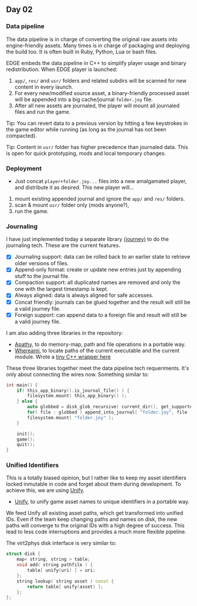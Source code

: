 ## Day 02

### Data pipeline

The data pipeline is in charge of converting the original raw assets into engine-friendly assets. Many times is in charge of packaging and deploying the build too. It is often built in Ruby, Python, Lua or bash files.

EDGE embeds the data pipeline in C++ to simplify player usage and binary redistribution. When EDGE player is launched:

1. `app/`, `res/` and `usr/` folders and related subdirs will be scanned for new content in every launch.
2. For every new/modified source asset, a binary-friendly processed asset will be appended into a big cache/journal `folder.joy` file.
3. After all new assets are journaled, the player will mount all journaled files and run the game.

Tip: You can revert data to a previous version by hitting a few keystrokes in the game editor while running (as long as the journal has not been compacted).

Tip: Content in `usr/` folder has higher precedence than journaled data. This is open for quick prototyping, mods and local temporary changes.

### Deployment

- Just concat `player+folder.joy...` files into a new amalgamated player, and distribute it as desired. This new player will...

1. mount existing appended journal and ignore the `app/` and `res/` folders.
2. scan & mount `usr/` folder only (mods anyone?),
3. run the game.

### Journaling

I have just implemented today a separate library [(journey)](https://github.com/r-lyeh/journey) to do the journaling tech. These are the current features.

- [x] Journaling support: data can be rolled back to an earlier state to retrieve older versions of files.
- [x] Append-only format: create or update new entries just by appending stuff to the journal file.
- [x] Compaction support: all duplicated names are removed and only the one with the largest timestamp is kept.
- [x] Always aligned: data is always aligned for safe accesses.
- [x] Concat friendly: journals can be glued together and the result will still be a valid journey file.
- [x] Foreign support: can append data to a foreign file and result will still be a valid journey file.

I am also adding three libraries in the repository:
- [Apathy](https://github.com/r-lyeh/apathy), to do memory-map, path and file operations in a portable way.
- [Whereami](https://github.com/gpakosz/whereami), to locate paths of the current executable and the current module. Wrote a [tiny C++ wrapper here](../src/app)

These three libraries together meet the data pipeline tech requeriments. It's only about connecting the wires now. Something similar to:

```c++
int main() {
	if( this_app_binary().is_journal_file() ) {
		filesystem.mount( this_app_binary() );
	} else {
		auto globbed = disk_glob_recursive( current_dir(), get_supported_mimes() );
		for( file : globbed ) append_into_journal( "folder.joy", file );
		filesystem.mount( "folder.joy" );
	}

	init();
	game();
	quit();
}
```

### Unified Identifiers

This is a totally biased opinion, but I rather like to keep my asset identifiers locked inmutable in code and forget about them during development. To achieve this, we are using [Unify](https://github.com/r-lyeh/unify).

- [Unify](https://github.com/r-lyeh/unify), to unify game asset names to unique identifiers in a portable way.

We feed Unify all existing asset paths, which get transformed into unified IDs. Even if the team keep changing paths and names on disk, the new paths will converge to the original IDs with a high degree of success. This lead to less code interruptions and provides a much more flexible pipeline.

The virt2phys disk interface is very similar to:

```c++
struct disk {
    map< string, string > table;
    void add( string pathfile ) {
        table[ unify(uri) ] = uri;
    };
    string lookup( string asset ) const {
        return table[ unify(asset) ];
    };
};
```
